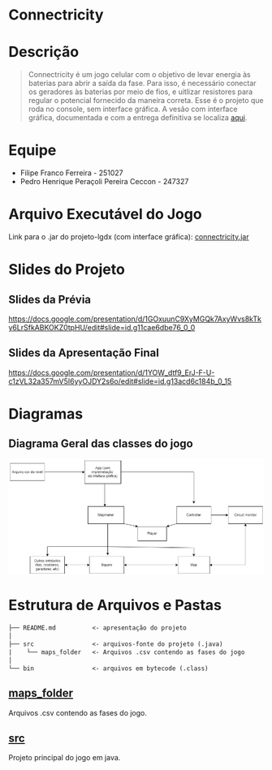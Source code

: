 # Connectricity

# Descrição

> Connectricity é um jogo celular com o objetivo de levar energia às baterias para abrir a saída da fase. Para isso, é necessário conectar os geradores às baterias por meio de fios, e uitlizar resistores para regular o potencial fornecido da maneira correta.
Esse é o projeto que roda no console, sem interface gráfica. A vesão com interface gráfica, documentada e com a entrega definitiva se localiza [aqui](https://github.com/filipe-e-pedro/MC322-A_1s_2022/tree/main/projeto-lgdx).

# Equipe
* Filipe Franco Ferreira - 251027
* Pedro Henrique Peraçoli Pereira Ceccon - 247327

# Arquivo Executável do Jogo

Link para o .jar do projeto-lgdx (com interface gráfica): [connectricity.jar](https://github.com/filipe-e-pedro/MC322-A_1s_2022/blob/main/projeto-lgdx/desktop/build/libs/connectricity.jar)

# Slides do Projeto

## Slides da Prévia
https://docs.google.com/presentation/d/1GOxuunC9XyMGQk7AxyWvs8kTky6LrSfkABKOKZ0tpHU/edit#slide=id.g11cae6dbe76_0_0

## Slides da Apresentação Final
https://docs.google.com/presentation/d/1YOW_dtf9_ErJ-F-U-c1zVL32a357mV5I6yyOJDY2s6o/edit#slide=id.g13acd6c184b_0_15

# Diagramas

## Diagrama Geral das classes do jogo

![Diagrama de classes](https://github.com/filipe-e-pedro/MC322-A_1s_2022/blob/main/imagens/diagrama_classes.png)

# Estrutura de Arquivos e Pastas

~~~
├── README.md          <- apresentação do projeto
│
├── src                <- arquivos-fonte do projeto (.java)
|    └── maps_folder   <- Arquivos .csv contendo as fases do jogo
│
└── bin                <- arquivos em bytecode (.class)
~~~


## [maps_folder](https://github.com/filipe-e-pedro/MC322-A_1s_2022/tree/main/projeto/src/connectricity/maps_folder)

Arquivos .csv contendo as fases do jogo.

## [src](https://github.com/filipe-e-pedro/MC322-A_1s_2022/tree/main/projeto)

Projeto principal do jogo em java.

